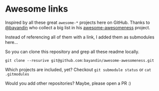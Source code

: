# Awesome links

Inspired by all these great `awesome-*` projects here on GitHub. Thanks to [@bayandin](https://github.com/bayandin)
who collect a big list in his [awesome-awesomeness](https://github.com/bayandin/awesome-awesomeness) project.

Instead of referencing all of them with a link, I added them as submodules here...

So you can clone this repository and grep all these readme locally.

	git clone --resurive git@github.com:bayandin/awesome-awesomeness.git

Which projects are included, yet? Checkout `git submodule status` or `cat .gitmodules`

Would you add other repositories? Maybe, please open a PR :)
